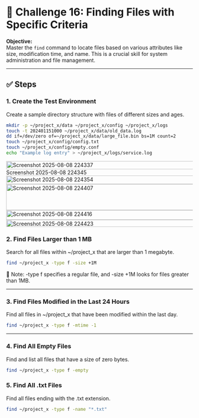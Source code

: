 # 🎯 Challenge 16: Finding Files with Specific Criteria

**Objective:**  
Master the `find` command to locate files based on various attributes like size, modification time, and name. This is a crucial skill for system administration and file management.

---

## ✅ Steps

### 1. Create the Test Environment

Create a sample directory structure with files of different sizes and ages.

```bash
mkdir -p ~/project_x/data ~/project_x/config ~/project_x/logs
touch -t 202401151000 ~/project_x/data/old_data.log
dd if=/dev/zero of=~/project_x/data/large_file.bin bs=1M count=2
touch ~/project_x/config/config.txt
touch ~/project_x/config/empty.conf
echo "Example log entry" > ~/project_x/logs/service.log
```
<img width="811" height="22" alt="Screenshot 2025-08-08 224337" src="https://github.com/user-attachments/assets/895087bd-78dd-4e46-a507-116bee16f379" />
<img width="681" height="17" alt="Screenshot 2025-08-08 224345" src="https://github.com/user-attachments/assets/9d6f588b-7e09-4d79-99cd-a6187f19ae80" />
<img width="764" height="23" alt="Screenshot 2025-08-08 224354" src="https://github.com/user-attachments/assets/69a6a3ee-3156-4d1a-a787-c38942adae8a" />
<img width="785" height="70" alt="Screenshot 2025-08-08 224407" src="https://github.com/user-attachments/assets/930c6344-26ad-4332-8aa6-15126d969b78" />
<img width="680" height="26" alt="Screenshot 2025-08-08 224416" src="https://github.com/user-attachments/assets/08c425d9-1c6e-4757-af97-00b8070351b3" />
<img width="675" height="19" alt="Screenshot 2025-08-08 224423" src="https://github.com/user-attachments/assets/2d78b2cd-05f0-4c2a-83c7-c20df0d25173" />

### 2. Find Files Larger than 1 MB

Search for all files within ~/project_x that are larger than 1 megabyte.

```bash
find ~/project_x -type f -size +1M
```

📌 Note: -type f specifies a regular file, and -size +1M looks for files greater than 1MB.

---

### 3. Find Files Modified in the Last 24 Hours

Find all files in ~/project_x that have been modified within the last day.

```bash
find ~/project_x -type f -mtime -1
```

----

### 4. Find All Empty Files

Find and list all files that have a size of zero bytes.

```bash
find ~/project_x -type f -empty
```

### 5. Find All .txt Files

Find all files ending with the .txt extension.

```bash
find ~/project_x -type f -name "*.txt"
```

